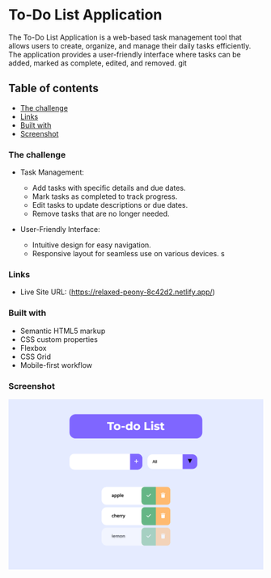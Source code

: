 # To-Do List Application

The To-Do List Application is a web-based task management tool that allows users to create, organize, and manage their daily tasks efficiently. The application provides a user-friendly interface where tasks can be added, marked as complete, edited, and removed. git

## Table of contents

  - [The challenge](#the-challenge)
  - [Links](#links)
  - [Built with](#built-with)
  - [Screenshot](#screenshot)

### The challenge
- Task Management:

  - Add tasks with specific details and due dates.
  - Mark tasks as completed to track progress.
  - Edit tasks to update descriptions or due dates.
  - Remove tasks that are no longer needed.

- User-Friendly Interface:

  - Intuitive design for easy navigation.
  - Responsive layout for seamless use on various devices.
s
### Links

- Live Site URL: (https://relaxed-peony-8c42d2.netlify.app/)


### Built with

- Semantic HTML5 markup
- CSS custom properties
- Flexbox
- CSS Grid
- Mobile-first workflow

### Screenshot

![](./assets/screenshot.png) 